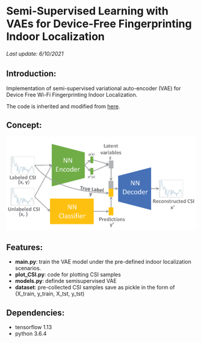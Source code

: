 # Semi-Supervised Learning with VAEs for Device-Free Fingerprinting Indoor Localization
######  Last update: 6/10/2021
## Introduction:
Implementation of semi-supervised variational auto-encoder (VAE) for Device Free Wi-Fi Fingerprinting Indoor Localization. 

The code is inherited and modified from [here](https://github.com/bjlkeng/sandbox/tree/master/notebooks/vae-semi_supervised_learning).
## Concept:
<img src="https://github.com/aciculachen/CSI-SemiVAE/blob/master/sVAE.png" width="600">

## Features:

- **main.py**: train the VAE model under the pre-defined indoor localization scenarios.
- **plot_CSI.py**: code for plotting CSI samples
- **models.py**: definde semisupervised VAE 
- **dataset**: pre-collected CSI samples save as pickle in the form of (X_train, y_train, X_tst, y_tst)
## Dependencies:
- tensorflow 1.13
- python 3.6.4
